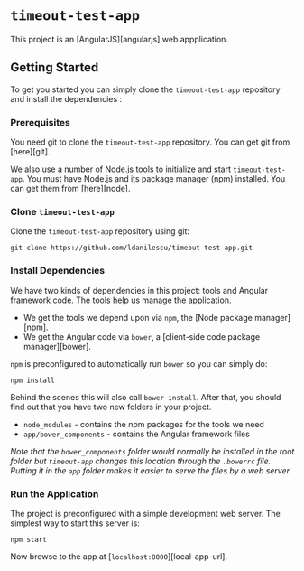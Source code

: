 # `timeout-test-app`

This project is an [AngularJS][angularjs] web appplication. 


## Getting Started

To get you started you can simply clone the `timeout-test-app` repository and install the dependencies :

### Prerequisites

You need git to clone the `timeout-test-app` repository. You can get git from [here][git].

We also use a number of Node.js tools to initialize and start `timeout-test-app`. You must have Node.js
and its package manager (npm) installed. You can get them from [here][node].

### Clone `timeout-test-app`

Clone the `timeout-test-app` repository using git:

```
git clone https://github.com/ldanilescu/timeout-test-app.git
```

### Install Dependencies

We have two kinds of dependencies in this project: tools and Angular framework code. The tools help
us manage the application.

* We get the tools we depend upon via `npm`, the [Node package manager][npm].
* We get the Angular code via `bower`, a [client-side code package manager][bower].

`npm` is preconfigured to automatically run `bower` so you can simply do:

```
npm install
```

Behind the scenes this will also call `bower install`. After that, you should find out that you have
two new folders in your project.

* `node_modules` - contains the npm packages for the tools we need
* `app/bower_components` - contains the Angular framework files

*Note that the `bower_components` folder would normally be installed in the root folder but
`timeout-app` changes this location through the `.bowerrc` file. Putting it in the `app` folder
makes it easier to serve the files by a web server.*

### Run the Application

The project is preconfigured with a simple development web server. The simplest way to start
this server is:

```
npm start
```

Now browse to the app at [`localhost:8000`][local-app-url].





